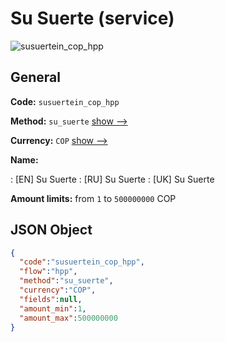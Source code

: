 
# Su Suerte (service) 
![susuertein_cop_hpp](https://static.openfintech.io/payment_methods/susuertein_cop_hpp/logo.svg?w=400&c=v0.59.26#w200)  

## General 
 
**Code:** `susuertein_cop_hpp` 
 
**Method:** `su_suerte` 
 [show -->](/payment-methods/su_suerte/) 
 
**Currency:** `COP` [show -->](/currencies/COP/) 
 
**Name:** 
 
:	[EN] Su Suerte 
:	[RU] Su Suerte 
:	[UK] Su Suerte 
 
**Amount limits:** from `1` to `500000000` COP 

## JSON Object 

```json
{
  "code":"susuertein_cop_hpp",
  "flow":"hpp",
  "method":"su_suerte",
  "currency":"COP",
  "fields":null,
  "amount_min":1,
  "amount_max":500000000
}
```  
